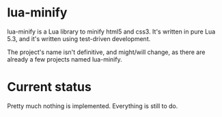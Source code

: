 # lua-minify

lua-minify is a Lua library to minify html5 and css3. It's written in pure Lua
5.3, and it's written using test-driven development.

The project's name isn't definitive, and might/will change, as there are already
a few projects named lua-minify.

# Current status

Pretty much nothing is implemented. Everything is still to do.
